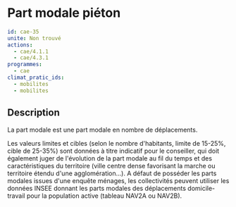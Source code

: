 # Part modale piéton
```yaml
id: cae-35
unite: Non trouvé
actions:
  - cae/4.1.1
  - cae/4.3.1
programmes:
  - cae
climat_pratic_ids:
  - mobilites
  - mobilites
```
## Description
La part modale est une part modale en nombre de déplacements.

Les valeurs limites et cibles (selon le nombre d'habitants, limite de 15-25%, cible de 25-35%) sont données à titre indicatif pour le conseiller, qui doit également juger de l'évolution de la part modale au fil du temps et des caractéristiques du territoire (ville centre dense favorisant la marche ou territoire étendu d'une agglomération...). A défaut de posséder les parts modales issues d'une enquête ménages, les collectivités peuvent utiliser les données INSEE donnant les parts modales des déplacements domicile-travail pour la population active (tableau NAV2A ou NAV2B).




